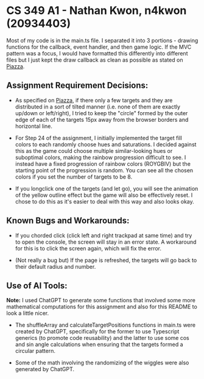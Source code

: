 # CS 349 A1 - Nathan Kwon, n4kwon (20934403)

Most of my code is in the main.ts file. I separated it into 3 portions - drawing functions for the callback, event handler, and then game logic. If the MVC pattern was a focus, I would have formatted this differently into different files but I just kept the draw callback as clean as possible as stated on [Piazza](https://piazza.com/class/lz8lw885gw66ie/post/36).

## Assignment Requirement Decisions:

- As specified on [Piazza](https://piazza.com/class/lz8lw885gw66ie/post/45), if there only a few targets and they are distributed in a sort of tilted manner (i.e. none of them are exactly up/down or left/right), I tried to keep the "circle" formed by the outer edge of each of the targets 15px away from the browser borders and horizontal line.

- For Step 24 of the assignment, I initially implemented the target fill colors to each randomly choose hues and saturations. I decided against this as the game could choose multiple similar-looking hues or suboptimal colors, making the rainbow progression difficult to see. I instead have a fixed progression of rainbow colors (ROYGBIV) but the starting point of the progression is random. You can see all the chosen colors if you set the number of targets to be 8.

- If you longclick one of the targets (and let go), you will see the animation of the yellow outline effect but the game will also be effectively reset. I chose to do this as it's easier to deal with this way and also looks okay.

## Known Bugs and Workarounds:

- If you chorded click (click left and right trackpad at same time) and try to open the console, the screen will stay in an error state. A workaround for this is to click the screen again, which will fix the error.

- (Not really a bug but) If the page is refreshed, the targets will go back to their default radius and number.

## Use of AI Tools:

**Note:** I used ChatGPT to generate some functions that involved some more mathematical computations for this assignment and also for this README to look a little nicer.

- The shuffleArray and calculateTargetPositions functions in main.ts were created by ChatGPT, specifically for the former to use Typescript generics (to promote code reusability) and the latter to use some cos and sin angle calculations when ensuring that the targets formed a circular pattern.

- Some of the math involving the randomizing of the wiggles were also generated by ChatGPT.
